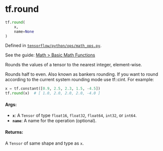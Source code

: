 <div itemscope itemtype="http://developers.google.com/ReferenceObject">
<meta itemprop="name" content="tf.round" />
</div>

# tf.round

``` python
tf.round(
    x,
    name=None
)
```



Defined in [`tensorflow/python/ops/math_ops.py`](https://www.tensorflow.org/code/tensorflow/python/ops/math_ops.py).

See the guide: [Math > Basic Math Functions](../../../api_guides/python/math_ops.md#Basic_Math_Functions)

Rounds the values of a tensor to the nearest integer, element-wise.

Rounds half to even.  Also known as bankers rounding. If you want to round
according to the current system rounding mode use tf::cint.
For example:

```python
x = tf.constant([0.9, 2.5, 2.3, 1.5, -4.5])
tf.round(x)  # [ 1.0, 2.0, 2.0, 2.0, -4.0 ]
```

#### Args:

* <b>`x`</b>: A `Tensor` of type `float16`, `float32`, `float64`, `int32`, or `int64`.
* <b>`name`</b>: A name for the operation (optional).


#### Returns:

A `Tensor` of same shape and type as `x`.